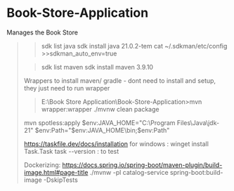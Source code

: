 # Book-Store-Application
Manages the Book Store

>> sdk list java
>> sdk install java 21.0.2-tem
>> cat ~/.sdkman/etc/config
    >>sdkman_auto_env=true
> 
>>sdk list maven
>> sdk install maven 3.9.10
> 
> Wrappers to install maven/ gradle - dont need to install and setup, they just need to run wrapper
>> E:\Book Store Application\Book-Store-Application>mvn wrapper:wrapper
>  ./mvnw clean package 
> 
> mvn spotless:apply
$env:JAVA_HOME="C:\Program Files\Java\jdk-21"
$env:Path="$env:JAVA_HOME\bin;$env:Path" 
> 
> 
> https://taskfile.dev/docs/installation
> for windows : winget install Task.Task
> task --version : to test
> 
> Dockerizing:
> https://docs.spring.io/spring-boot/maven-plugin/build-image.html#page-title
> ./mvnw -pl catalog-service spring-boot:build-image -DskipTests
